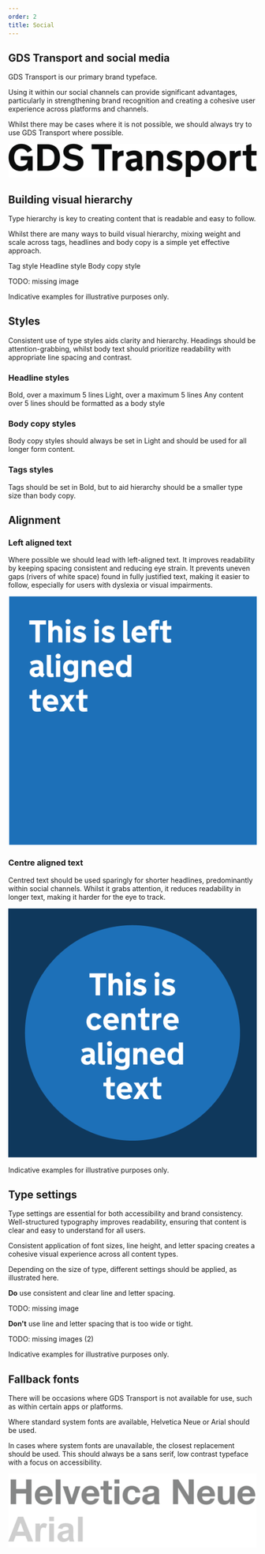```yaml
---
order: 2
title: Social
---
```


## GDS Transport and social media

GDS Transport is our primary brand typeface.

Using it within our social channels can provide significant advantages, particularly in strengthening brand recognition and creating a cohesive user experience across platforms and channels.

Whilst there may be cases where it is not possible, we should always try to use GDS Transport where possible.

<!-- TODO: image is duplicated in ../app/ -->

![TODO](./gds-transport.svg)

## Building visual hierarchy

Type hierarchy is key to creating content that is readable and easy to follow.

Whilst there are many ways to build visual hierarchy, mixing weight and scale across tags, headlines and body copy is a simple yet effective approach.

Tag style
Headline style
Body copy style

TODO: missing image

Indicative examples for illustrative purposes only.

## Styles

Consistent use of type styles aids clarity and hierarchy. Headings should be attention-grabbing, whilst body text should prioritize readability with appropriate line spacing and contrast.

<!-- TODO: lots to do here, some of the below should probably be in images -->

### Headline styles

Bold, over a maximum 5 lines
Light, over a maximum 5 lines
Any content over 5 lines should be formatted as a body style

### Body copy styles

Body copy styles should always be set in Light and should be used for all longer form content.

### Tags styles

Tags should be set in Bold, but to aid hierarchy should be a smaller type size than body copy.

## Alignment

<!-- TODO: the next two headings started with a small image that is not in here yet
           but we might not need it for consistency reasons? -->

### Left aligned text

Where possible we should lead with left-aligned text. It improves readability by keeping spacing consistent and reducing eye strain. It prevents uneven gaps (rivers of white space) found in fully justified text, making it easier to follow, especially for users with dyslexia or visual impairments.

![TODO](./left-aligned.png)

### Centre aligned text

Centred text should be used sparingly for shorter headlines, predominantly within social channels. Whilst it grabs attention, it reduces readability in longer text, making it harder for the eye to track.

![TODO](./centre-aligned.png)

Indicative examples for illustrative purposes only.

## Type settings

Type settings are essential for both accessibility and brand consistency. Well-structured typography improves readability, ensuring that content is clear and easy to understand for all users.

Consistent application of font sizes, line height, and letter spacing creates a cohesive visual experience across all content types.

Depending on the size of type, different settings should be applied, as illustrated here.

**Do** use consistent and clear line and letter spacing.

TODO: missing image

**Don't** use line and letter spacing that is too wide or tight.

TODO: missing images (2)

Indicative examples for illustrative purposes only.

## Fallback fonts

There will be occasions where GDS Transport is not available for use, such as within certain apps or platforms.

Where standard system fonts are available, Helvetica Neue or Arial should be used.

In cases where system fonts are unavailable, the closest replacement should be used. This should always be a sans serif, low contrast typeface with a focus on accessibility.

<!-- TODO: the following image is two images combined, not sure if we need them separately -->

![TODO](./helvetica-arial.svg)

